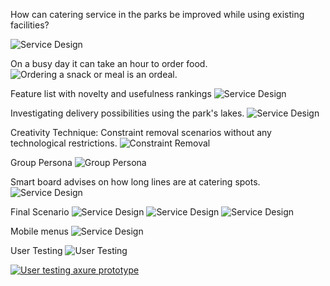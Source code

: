  How can catering service in the parks be improved while using existing facilities?

![Service Design](img/work/serviceDesign/coffeeInThePark.jpg)

On a busy day it can take an hour to order food.
![Ordering a snack or meal is an ordeal.](img/work/serviceDesign/madLinesInTheCafe.jpg)

Feature list with novelty and usefulness rankings
![Service Design](img/work/serviceDesign/noveltyUsefulness.jpg)

Investigating delivery possibilities using the park's lakes.
![Service Design](img/work/serviceDesign/legoInThePark.jpg)

Creativity Technique: Constraint removal scenarios without any technological restrictions.
![Constraint Removal](img/work/serviceDesign/constraintRemoval.jpg)


Group Persona
![Group Persona](img/work/serviceDesign/GroupPersonaSamCo.jpg)

Smart board advises on how long lines are at catering spots.
![Service Design](img/work/serviceDesign/img7.jpg)

Final Scenario
![Service Design](img/work/serviceDesign/photo1.JPG)
![Service Design](img/work/serviceDesign/photo2.JPG)
![Service Design](img/work/serviceDesign/photo3.JPG)

Mobile menus 
![Service Design](img/work/serviceDesign/menu-options.jpg)

User Testing
![User Testing](img/work/serviceDesign/test-in-park2.jpg)

<a href="https://www.dropbox.com/s/ycqvwtxalrzj79b/VID_20140413_184759.mov"><img src="img/work/serviceDesign/test-in-park.jpg" alt="User testing axure prototype"></a>
